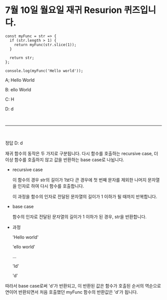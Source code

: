# 7월 10일 월요일 재귀 Resurion 퀴즈입니다.

```
const myFunc = str => {
  if (str.length > 1) {
    return myFunc(str.slice(1));
  }

  return str;
};

console.log(myFunc('Hello world'));
```

A; Hello World

B: ello World

C: H

D: d 

<br><hr><br>

정답 D: d

재귀 함수의 동작은 두 가지로 구분됩니다. 다시 함수를 호출하는 recursive case, 더이상 함수를 호출하지 않고 값을 반환하는 base case로 나뉩니다.

- recursive case

    이 함수의 경우 str의 길이가 1보다 큰 경우에 첫 번째 문자를 제외한 나머지 문자열을 인자로 하여 다시 함수를 호출합니다.

    이 과정을 함수의 인자로 전달된 문자열의 길이가 1 이하가 될 때까지 반복합니다.

- base case

    함수의 인자로 전달된 문자열의 길이가 1 이하가 된 경우, str을 반환합니다.

- 과정

    'Hello world'

    'ello world'

    ...

    'ld'

    'd'

따라서 base case로써 'd'가 반환되고, 이 반환된 값은 함수가 호출된 순서의 역순으로 연이어 반환되면서 처음 호출했던 myFunc 함수의 반환값은 'd'가 됩니다.